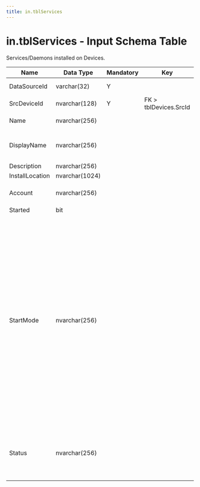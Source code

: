 ```yaml
---
title: in.tblServices
---
```

# in.tblServices - Input Schema Table

Services/Daemons installed on Devices.

| Name            | Data Type      | Mandatory | Key                   | Comment                                                                                                                                                                                                                                                                                                                                                                                                                                                                                                                                                                                                                                                                                                       |
|-----------------|----------------|-----------|-----------------------|---------------------------------------------------------------------------------------------------------------------------------------------------------------------------------------------------------------------------------------------------------------------------------------------------------------------------------------------------------------------------------------------------------------------------------------------------------------------------------------------------------------------------------------------------------------------------------------------------------------------------------------------------------------------------------------------------------------|
| DataSourceId    | varchar(32)    | Y         |                       | Unique ID of the source of this record.                                                                                                                                                                                                                                                                                                                                                                                                                                                                                                                                                                                                                                                                       |
| SrcDevice​​Id     | nvarchar(128)  | Y         | FK > tblDevices.SrcId | Device this service is running on.                                                                                                                                                                                                                                                                                                                                                                                                                                                                                                                                                                                                                                                                            |
| Name            | nvarchar(256)  |           |                       | Win32_Service.Name. This is the actual Service Name.                                                                                                                                                                                                                                                                                                                                                                                                                                                                                                                                                                                                                                                          |
| DisplayName     | nvarchar(256)  |           |                       | Win32_Service.DisplayName. This is the name of the service as displayed in the management console.                                                                                                                                                                                                                                                                                                                                                                                                                                                                                                                                                                                                            |
| Description     | nvarchar(256)  |           |                       | Win32_Service.Description.                                                                                                                                                                                                                                                                                                                                                                                                                                                                                                                                                                                                                                                                                    |
| InstallLocation | nvarchar(1024) |           |                       |                                                                                                                                                                                                                                                                                                                                                                                                                                                                                                                                                                                                                                                                                                               |
| Account         | nvarchar(256)  |           |                       | Win32_Service.StartName. Account name under which a service runs.                                                                                                                                                                                                                                                                                                                                                                                                                                                                                                                                                                                                                                             |
| Started         | bit            |           |                       | True if the service started.                                                                                                                                                                                                                                                                                                                                                                                                                                                                                                                                                                                                                                                                                  |
| StartMode       | nvarchar(256)  |           |                       | Win32_Service.StartMode. Posible values:<br/>"Boot" - Device driver started by the operating system loader (valid only for driver services).<br/>"System" - Device driver started by the operating system initialization process. (valid only for driver services).<br/>"Auto" - Service to be started automatically by the service control manager during system startup. Auto services are started even if a user does not log on.<br/>"Manual" - Service to be started by the Service Control Manager when a process calls the StartService method. These services do not start unless a user logs on and starts them.<br/>"Disabled" - Service that cannot be started until its StartMode is changed to either Auto or Manual. |
| Status          | nvarchar(256)  |           |                       | Win32_Service.Status. Possible values: OK , Error, Degraded, Unknown, Pred Fail, Starting, Stopping, Service, Stressed, NonRecover, No Contact, Lost Comm                                                                                                                                                                                                                                                                                                                                                                                                                                                                                                                                                     |